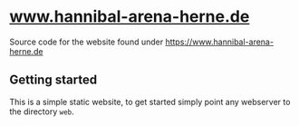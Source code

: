 # www.hannibal-arena-herne.de

Source code for the website found under https://www.hannibal-arena-herne.de

## Getting started
This is a simple static website, to get started simply point any webserver to the directory `web`.
